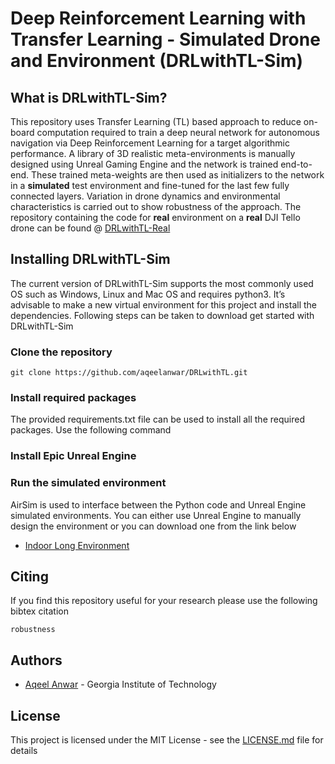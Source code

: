 # Deep Reinforcement Learning with Transfer Learning - Simulated Drone and Environment (DRLwithTL-Sim)

## What is DRLwithTL-Sim?
This repository uses Transfer Learning (TL) based approach to reduce on-board computation required to train a deep neural network for autonomous navigation via Deep Reinforcement Learning for a target algorithmic performance. A library of 3D realistic meta-environments is manually designed using Unreal Gaming Engine and the network is trained end-to- end. These trained meta-weights are then used as initializers to the network in a **simulated** test environment and fine-tuned for the last few fully connected layers. Variation in drone dynamics and environmental characteristics is carried out to show robustness of the approach.
The repository containing the code for **real** environment on a **real** DJI Tello drone can be found @ [DRLwithTL-Real](www.google.com)

## Installing DRLwithTL-Sim
The current version of DRLwithTL-Sim supports the most commonly used OS such as Windows, Linux and Mac OS and requires python3. It’s advisable to make a new virtual environment for this project and install the dependencies. Following steps can be taken to download get started with DRLwithTL-Sim

### Clone the repository
```
git clone https://github.com/aqeelanwar/DRLwithTL.git
```
### Install required packages
The provided requirements.txt file can be used to install all the required packages. Use the following command

### Install Epic Unreal Engine

### Run the simulated environment
AirSim is used to interface between the Python code and Unreal Engine simulated environments. You can either use Unreal Engine to manually design the environment or you can download one from the link below

* [Indoor Long Environment](https://www.google.com)

## Citing
If you find this repository useful for your research please use the following bibtex citation

```
robustness
```

## Authors
* [Aqeel Anwar](https://www.prism.gatech.edu/~manwar8) - Georgia Institute of Technology

## License
This project is licensed under the MIT License - see the [LICENSE.md](LICENSE.md) file for details
